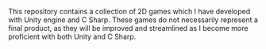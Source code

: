 This repository contains a collection of 2D games which I have developed with Unity engine and C Sharp.
These games do not necessarily represent a final product, as they will be improved and streamlined as I become more proficient with both Unity and C Sharp. 
